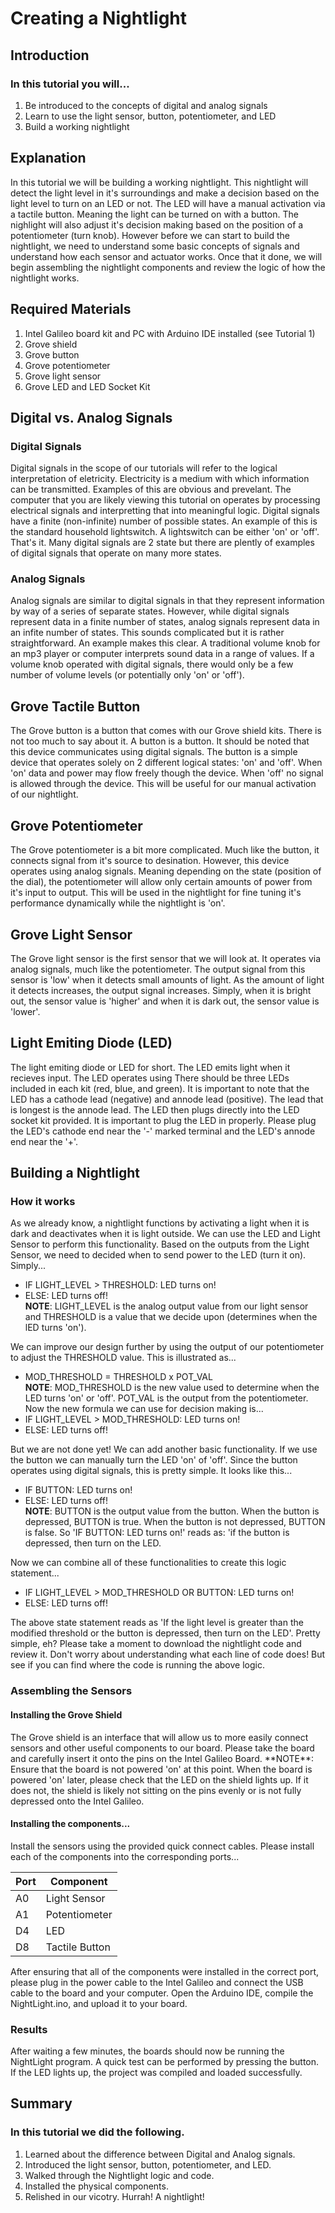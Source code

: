 # Creating a Nightlight

## Introduction

### In this tutorial you will...
  1. Be introduced to the concepts of digital and analog signals
  2. Learn to use the light sensor, button, potentiometer, and LED
  3. Build a working nightlight
  
## Explanation
In this tutorial we will be building a working nightlight. This nightlight will detect the light level in it's surroundings and make a  decision based on the light level to turn on an LED or not. The LED will have a manual activation via a tactile button. Meaning the light can be turned on with a button. The nighlight will also adjust it's decision making based on the position of a potentiometer (turn knob).
However before we can start to build the nightlight, we need to understand some basic concepts of signals and understand how each sensor and actuator works. Once that it done, we will begin assembling the nightlight components and review the logic of how the nightlight works.
 
## Required Materials
 1. Intel Galileo board kit and PC with Arduino IDE installed (see Tutorial 1)
 2. Grove shield
 3. Grove button
 4. Grove potentiometer
 5. Grove light sensor
 6. Grove LED and LED Socket Kit
 
## Digital vs. Analog Signals

### Digital Signals
Digital signals in the scope of our tutorials will refer to the logical interpretation of eletricity. Electricity is a medium with which information can be transmitted. Examples of this are obvious and prevelant. The computer that you are likely viewing this tutorial on operates by processing electrical signals and interpretting that into meaningful logic. Digital signals have a finite (non-infinite) number of possible states. An example of this is the standard household lightswitch. A lightswitch can be either 'on' or 'off'. That's it. Many digital signals are 2 state but there are plently of examples of digital signals that operate on many more states.

### Analog Signals
Analog signals are similar to digital signals in that they represent information by way of a series of separate states. However, while digital signals represent data in a finite number of states, analog signals represent data in an infite number of states. This sounds complicated but it is rather straightforward. An example makes this clear. A traditional volume knob for an mp3 player or computer interprets sound data in a range of values. If a volume knob operated with digital signals, there would only be a few number of volume levels (or potentially only 'on' or 'off').
 
## Grove Tactile Button
<picture>
The Grove button is a button that comes with our Grove shield kits. There is not too much to say about it. A button is a button. It should be noted that this device communicates using digital signals. The button is a simple device that operates solely on 2 different logical states: 'on' and 'off'. When 'on' data and power may flow freely though the device. When 'off' no signal is allowed through the device. This will be useful for our manual activation of our nightlight.

## Grove Potentiometer
<picture>
The Grove potentiometer is a bit more complicated. Much like the button, it connects signal from it's source to desination. However, this device operates using analog signals. Meaning depending on the state (position of the dial), the potentiometer will allow only certain amounts of power from it's input to output. This will be used in the nightlight for fine tuning it's performance dynamically while the nightlight is 'on'.
 
## Grove Light Sensor
<picture>
The Grove light sensor is the first sensor that we will look at. It operates via analog signals, much like the potentiometer. The output signal from this sensor is 'low' when it detects small amounts of light. As the amount of light it detects increases, the output signal increases. Simply, when it is bright out, the sensor value is 'higher' and when it is dark out, the sensor value is 'lower'.
  
## Light Emiting Diode (LED)
<picture of LED> <picure of LED socket kit>
The light emiting diode or LED for short. The LED emits light when it recieves input. The LED operates using There should be three LEDs included in each kit (red, blue, and green). It is important to note that the LED has a cathode lead (negative) and annode lead (positive). The lead that is longest is the annode lead. The LED then plugs directly into the LED socket kit provided. It is important to plug the LED in properly. Please plug the LED's cathode end near the '-' marked terminal and the LED's annode end near the '+'.

## Building a Nightlight

### How it works
As we already know, a nightlight functions by activating a light when it is dark and deactivates when it is light outside. We can use the LED and Light Sensor to perform this functionality. Based on the outputs from the Light Sensor, we need to decided when to send power to the LED (turn it on). Simply...<br />
  + IF LIGHT_LEVEL > THRESHOLD: LED turns on!<br />
  + ELSE:                       LED turns off!<br />
  **NOTE**: LIGHT_LEVEL is the analog output value from our light sensor and THRESHOLD is a value that we decide upon (determines when the lED      turns 'on').<br />
  
We can improve our design further by using the output of our potentiometer to adjust the THRESHOLD value. This is illustrated as...<br />
  + MOD_THRESHOLD = THRESHOLD x POT_VAL<br />
  **NOTE**: MOD_THRESHOLD is the new value used to determine when the LED turns 'on' or 'off'. POT_VAL is the output from the potentiometer.<br />
Now the new formula we can use for decision making is...<br />
  + IF LIGHT_LEVEL > MOD_THRESHOLD: LED turns on!<br />
  + ELSE:                           LED turns off!<br />

But we are not done yet! We can add another basic functionality. If we use the button we can manually turn the LED 'on' of 'off'. Since the button operates using digital signals, this is pretty simple. It looks like this...<br />
  + IF BUTTON:  LED turns on!<br />
  + ELSE:       LED turns off!<br />
  **NOTE**: BUTTON is the output value from the button. When the button is depressed, BUTTON is true. When the button is not depressed, BUTTON       is false. So 'IF BUTTON: LED turns on!' reads as: 'if the button is depressed, then turn on the LED.<br />

Now we can combine all of these functionalities to create this logic statement...<br />
  + IF LIGHT_LEVEL > MOD_THRESHOLD OR BUTTON: LED turns on!<br />
  + ELSE:                                     LED turns off!<br />
  
The above state statement reads as 'If the light level is greater than the modified threshold or the button is depressed, then turn on the LED'. Pretty simple, eh? Please take a moment to download the nightlight code and review it. Don't worry about understanding what each line of code does! But see if you can find where the code is running the above logic.
 
### Assembling the Sensors
#### Installing the Grove Shield
<Grove Shield pic>
The Grove shield is an interface that will allow us to more easily connect sensors and other useful components to our board. Please take the board and carefully insert it onto the pins on the Intel Galileo Board. **NOTE**: Ensure that the board is not powered 'on' at this point. When the board is powered 'on' later, please check that the LED on the shield lights up. If it does not, the shield is likely not sitting on the pins evenly or is not fully depressed onto the Intel Galileo.
<Fully installed picture> <Picture with LED on>

#### Installing the components...
Install the sensors using the provided quick connect cables. Please install each of the components into the corresponding ports...<br />

Port | Component
--- | ---
A0 | Light Sensor
A1 | Potentiometer
D4 | LED
D8 | Tactile Button

<pic of installed parts>

After ensuring that all of the components were installed in the correct port, please plug in the power cable to the Intel Galileo and connect the USB cable to the board and your computer. Open the Arduino IDE, compile the NightLight.ino, and upload it to your board.

<pic of board with shield LED onand all cables connected>

### Results
After waiting a few minutes, the boards should now be running the NightLight program. A quick test can be performed by pressing the button. If the LED lights up, the project was compiled and loaded successfully.

<pictures of board working>

## Summary
 
### In this tutorial we did the following.
 
  1. Learned about the difference between Digital and Analog signals.
  2. Introduced the light sensor, button, potentiometer, and LED.
  3. Walked through the Nightlight logic and code.
  4. Installed the physical components.
  5. Relished in our vicotry. Hurrah! A nightlight!
